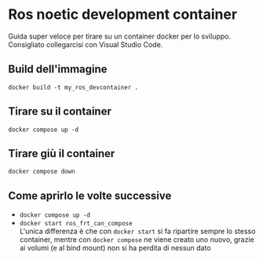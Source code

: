 # Ros noetic development container
Guida super veloce per tirare su un container docker per lo sviluppo. Consigliato collegarcisi con Visual Studio Code.
## Build dell'immagine
`docker build -t my_ros_devcontainer .`
## Tirare su il container
`docker compose up -d`
## Tirare giù il container
`docker compose down`
## Come aprirlo le volte successive
- `docker compose up -d` 
- `docker start ros_frt_can_compose`\
L'unica differenza è che con `docker start` si fa ripartire sempre lo stesso container, mentre con `docker compose` ne viene creato uno nuovo, grazie ai volumi (e al bind mount) non si ha perdita di nessun dato
